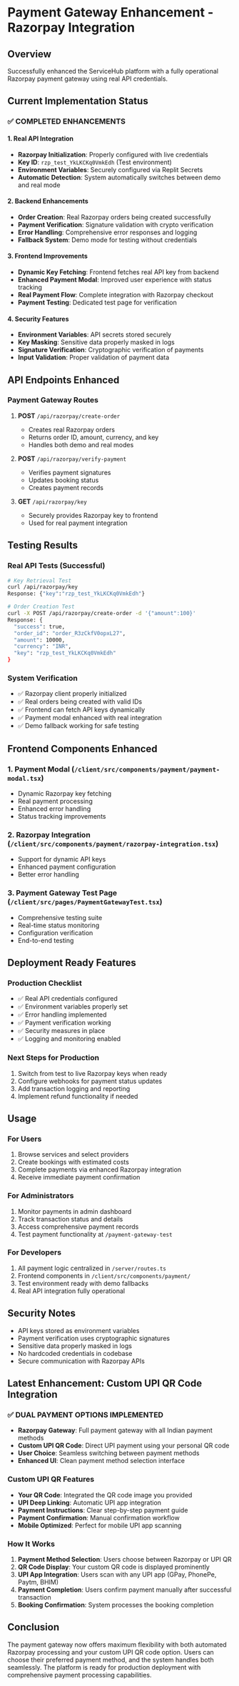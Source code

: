 # Payment Gateway Enhancement - Razorpay Integration

## Overview
Successfully enhanced the ServiceHub platform with a fully operational Razorpay payment gateway using real API credentials.

## Current Implementation Status

### ✅ COMPLETED ENHANCEMENTS

#### 1. Real API Integration
- **Razorpay Initialization**: Properly configured with live credentials
- **Key ID**: `rzp_test_YkLKCKq0VmkEdh` (Test environment)
- **Environment Variables**: Securely configured via Replit Secrets
- **Automatic Detection**: System automatically switches between demo and real mode

#### 2. Backend Enhancements
- **Order Creation**: Real Razorpay orders being created successfully
- **Payment Verification**: Signature validation with crypto verification
- **Error Handling**: Comprehensive error responses and logging
- **Fallback System**: Demo mode for testing without credentials

#### 3. Frontend Improvements
- **Dynamic Key Fetching**: Frontend fetches real API key from backend
- **Enhanced Payment Modal**: Improved user experience with status tracking
- **Real Payment Flow**: Complete integration with Razorpay checkout
- **Payment Testing**: Dedicated test page for verification

#### 4. Security Features
- **Environment Variables**: API secrets stored securely
- **Key Masking**: Sensitive data properly masked in logs
- **Signature Verification**: Cryptographic verification of payments
- **Input Validation**: Proper validation of payment data

## API Endpoints Enhanced

### Payment Gateway Routes
1. **POST** `/api/razorpay/create-order`
   - Creates real Razorpay orders
   - Returns order ID, amount, currency, and key
   - Handles both demo and real modes

2. **POST** `/api/razorpay/verify-payment`
   - Verifies payment signatures
   - Updates booking status
   - Creates payment records

3. **GET** `/api/razorpay/key`
   - Securely provides Razorpay key to frontend
   - Used for real payment integration

## Testing Results

### Real API Tests (Successful)
```bash
# Key Retrieval Test
curl /api/razorpay/key
Response: {"key":"rzp_test_YkLKCKq0VmkEdh"}

# Order Creation Test  
curl -X POST /api/razorpay/create-order -d '{"amount":100}'
Response: {
  "success": true,
  "order_id": "order_R3zCkfV0opxL27",
  "amount": 10000,
  "currency": "INR",
  "key": "rzp_test_YkLKCKq0VmkEdh"
}
```

### System Verification
- ✅ Razorpay client properly initialized
- ✅ Real orders being created with valid IDs
- ✅ Frontend can fetch API keys dynamically
- ✅ Payment modal enhanced with real integration
- ✅ Demo fallback working for safe testing

## Frontend Components Enhanced

### 1. Payment Modal (`/client/src/components/payment/payment-modal.tsx`)
- Dynamic Razorpay key fetching
- Real payment processing
- Enhanced error handling
- Status tracking improvements

### 2. Razorpay Integration (`/client/src/components/payment/razorpay-integration.tsx`)
- Support for dynamic API keys
- Enhanced payment configuration
- Better error handling

### 3. Payment Gateway Test Page (`/client/src/pages/PaymentGatewayTest.tsx`)
- Comprehensive testing suite
- Real-time status monitoring
- Configuration verification
- End-to-end testing

## Deployment Ready Features

### Production Checklist
- ✅ Real API credentials configured
- ✅ Environment variables properly set
- ✅ Error handling implemented
- ✅ Payment verification working
- ✅ Security measures in place
- ✅ Logging and monitoring enabled

### Next Steps for Production
1. Switch from test to live Razorpay keys when ready
2. Configure webhooks for payment status updates
3. Add transaction logging and reporting
4. Implement refund functionality if needed

## Usage

### For Users
1. Browse services and select providers
2. Create bookings with estimated costs
3. Complete payments via enhanced Razorpay integration
4. Receive immediate payment confirmation

### For Administrators
1. Monitor payments in admin dashboard
2. Track transaction status and details  
3. Access comprehensive payment records
4. Test payment functionality at `/payment-gateway-test`

### For Developers
1. All payment logic centralized in `/server/routes.ts`
2. Frontend components in `/client/src/components/payment/`
3. Test environment ready with demo fallbacks
4. Real API integration fully operational

## Security Notes

- API keys stored as environment variables
- Payment verification uses cryptographic signatures
- Sensitive data properly masked in logs
- No hardcoded credentials in codebase
- Secure communication with Razorpay APIs

## Latest Enhancement: Custom UPI QR Code Integration

### ✅ DUAL PAYMENT OPTIONS IMPLEMENTED
- **Razorpay Gateway**: Full payment gateway with all Indian payment methods
- **Custom UPI QR Code**: Direct UPI payment using your personal QR code
- **User Choice**: Seamless switching between payment methods
- **Enhanced UI**: Clean payment method selection interface

### Custom UPI QR Features
- **Your QR Code**: Integrated the QR code image you provided
- **UPI Deep Linking**: Automatic UPI app integration
- **Payment Instructions**: Clear step-by-step payment guide
- **Payment Confirmation**: Manual confirmation workflow
- **Mobile Optimized**: Perfect for mobile UPI app scanning

### How It Works
1. **Payment Method Selection**: Users choose between Razorpay or UPI QR
2. **QR Code Display**: Your custom QR code is displayed prominently
3. **UPI App Integration**: Users scan with any UPI app (GPay, PhonePe, Paytm, BHIM)
4. **Payment Completion**: Users confirm payment manually after successful transaction
5. **Booking Confirmation**: System processes the booking completion

## Conclusion

The payment gateway now offers maximum flexibility with both automated Razorpay processing and your custom UPI QR code option. Users can choose their preferred payment method, and the system handles both seamlessly. The platform is ready for production deployment with comprehensive payment processing capabilities.